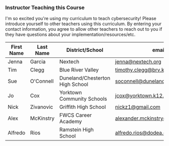 ### Instructor Teaching this Course

I'm so excited you're using my curriculum to teach cybersecurity!  Please introduce yourself to other teachers using this curriculum.  By entering your contact information, you agree to allow other teachers to reach out to you if they have questions about your implementation/resources/etc.

|First Name|Last Name|District/School|email|
|----|----|----|----|
|Jenna|Garcia|Nextech|jenna@nextech.org|
|Tim|Clegg|Blue River Valley|timothy.clegg@brv.k12.in.us|
|Sue|O'Connell|Duneland/Chesterton High School|soconnell@duneland.k12.in.us|
|Jo|Cox|Yorktown Community Schools|jcox@yorktown.k12.in.us|
|Nick|Zivanovic|Griffith High School|nickz1@gmail.com|
|Alex|McKinstry|FWCS Career Academy|alexander.mckinstry@fwcs.k12.in.us|
|Alfredo|Rios|Ramstein High School|alfredo.rios@dodea.edu|

